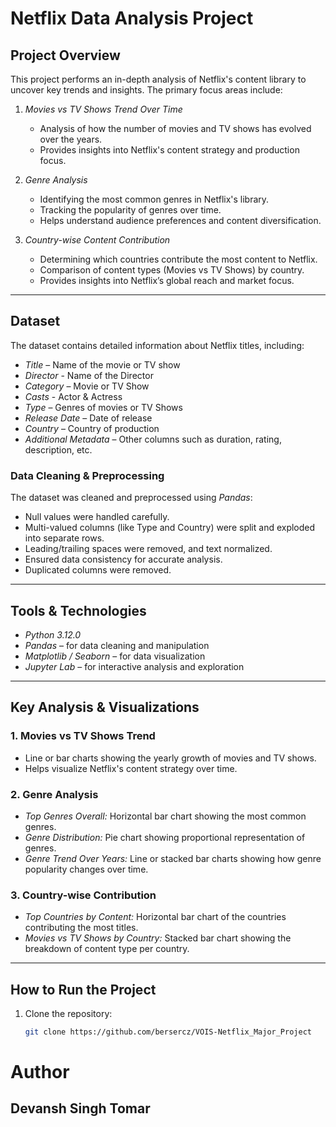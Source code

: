 # Netflix Data Analysis Project

## Project Overview
This project performs an in-depth analysis of Netflix's content library to uncover key trends and insights. The primary focus areas include:

1. *Movies vs TV Shows Trend Over Time*  
   - Analysis of how the number of movies and TV shows has evolved over the years.  
   - Provides insights into Netflix's content strategy and production focus.

2. *Genre Analysis*  
   - Identifying the most common genres in Netflix's library.  
   - Tracking the popularity of genres over time.  
   - Helps understand audience preferences and content diversification.

3. *Country-wise Content Contribution*  
   - Determining which countries contribute the most content to Netflix.  
   - Comparison of content types (Movies vs TV Shows) by country.  
   - Provides insights into Netflix’s global reach and market focus.

---

## Dataset
The dataset contains detailed information about Netflix titles, including:  

- *Title* – Name of the movie or TV show
- *Director* - Name of the Director
- *Category* – Movie or TV Show
- *Casts* - Actor & Actress 
- *Type* – Genres of movies or TV Shows  
- *Release Date* – Date of release  
- *Country* – Country of production  
- *Additional Metadata* – Other columns such as duration, rating, description, etc.

### Data Cleaning & Preprocessing
The dataset was cleaned and preprocessed using *Pandas*:  

- Null values were handled carefully.  
- Multi-valued columns (like Type and Country) were split and exploded into separate rows.  
- Leading/trailing spaces were removed, and text normalized.  
- Ensured data consistency for accurate analysis.
- Duplicated columns were removed.

---

## Tools & Technologies
- *Python 3.12.0*  
- *Pandas* – for data cleaning and manipulation  
- *Matplotlib / Seaborn* – for data visualization  
- *Jupyter Lab* – for interactive analysis and exploration  

---

## Key Analysis & Visualizations

### 1. Movies vs TV Shows Trend
- Line or bar charts showing the yearly growth of movies and TV shows.  
- Helps visualize Netflix's content strategy over time.

### 2. Genre Analysis
- *Top Genres Overall:* Horizontal bar chart showing the most common genres.  
- *Genre Distribution:* Pie chart showing proportional representation of genres.  
- *Genre Trend Over Years:* Line or stacked bar charts showing how genre popularity changes over time.  

### 3. Country-wise Contribution
- *Top Countries by Content:* Horizontal bar chart of the countries contributing the most titles.  
- *Movies vs TV Shows by Country:* Stacked bar chart showing the breakdown of content type per country.  

---

## How to Run the Project
1. Clone the repository:
   ```bash
   git clone https://github.com/bersercz/VOIS-Netflix_Major_Project


# Author 
## Devansh Singh Tomar
